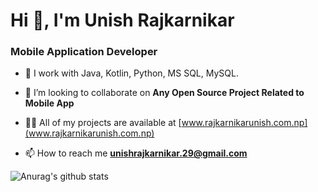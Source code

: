 <h1>Hi 👋, I'm Unish Rajkarnikar</h1>
<h3>Mobile Application Developer</h3>

- 🌱 I work with Java, Kotlin, Python, MS SQL, MySQL.

- 👯 I’m looking to collaborate on **Any Open Source Project Related to Mobile App**

- 👨‍💻 All of my projects are available at [www.rajkarnikarunish.com.np](www.rajkarnikarunish.com.np)

- 📫 How to reach me **unishrajkarnikar.29@gmail.com**

![Anurag's github stats](https://github-readme-stats.vercel.app/api?username=Rajkarnikar-unish&theme=synthwave)
<!-- [![Anurag's GitHub stats](https://github-readme-stats.vercel.app/api?username=Rajkarnikar-unish&theme=synthwave)](https://github.com/rajkarnikar-unish/github-readme-stats&theme=synthwave&show_icons=true) -->
